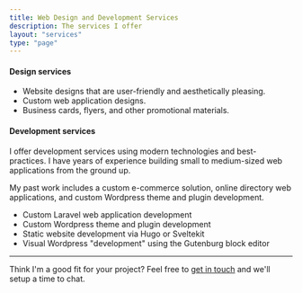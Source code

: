 ```yaml
---
title: Web Design and Development Services
description: The services I offer
layout: "services"
type: "page"
---
```


#### Design services

- Website designs that are user-friendly and aesthetically pleasing.
- Custom web application designs.
- Business cards, flyers, and other promotional materials.

#### Development services

I offer development services using modern technologies and best-practices. I have years of experience building small to medium-sized web applications from the ground up. 

My past work includes a custom e-commerce solution, online directory web applications, and custom Wordpress theme and plugin development.

- Custom Laravel web application development
- Custom Wordpress theme and plugin development
- Static website development via Hugo or Sveltekit
- Visual Wordpress "development" using the Gutenburg block editor

---

Think I'm a good fit for your project? Feel free to [get in touch](mailto:hi@noahrahm.com) and we'll setup a time to chat.